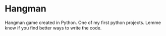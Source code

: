 # Hangman
Hangman game created in Python.
One of my first python projects. Lemme know if you find better ways to write the code.
